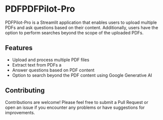 # PDFPDFPilot-Pro

PDFPilot-Pro is a Streamlit application that enables users to upload multiple PDFs and ask questions based on their content. Additionally, users have the option to perform searches beyond the scope of the uploaded PDFs.

## Features
- Upload and process multiple PDF files
- Extract text from PDFs a
- Answer questions based on PDF content
- Option to search beyond the PDF content using Google Generative AI

## Contributing
Contributions are welcome! Please feel free to submit a Pull Request or open an issue if you encounter any problems or have suggestions for improvements.
